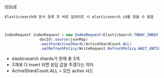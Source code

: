 ISSUE

```
Elasticsearch에 문서 등록 후 바로 업데이트 시 elasticsearch id를 찾을 수 없음
```

<br>

```java
IndexRequest indexRequest = new IndexRequest(ElasticSearch.TODAY_INDEX.getValue(), ElasticSearch.TYPE.getValue(),
                docId).source(jsonMap)
                .waitForActiveShards(ActiveShardCount.ALL)
                .setRefreshPolicy(WriteRequest.RefreshPolicy.WAIT_UNTIL);
```

- elasticsearch shards가 현재 총 3개
- 3개에 다 insert 되면 응답 값을 주겠다는 의미
- ActiveShardCount.ALL = 모든 active 샤드